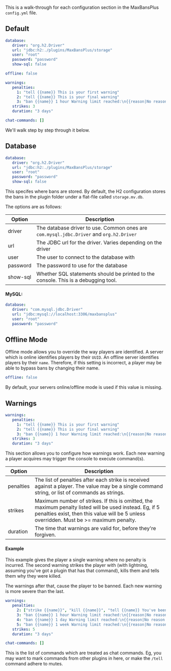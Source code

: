 This is a walk-through for each configuration section in the MaxBansPlus `config.yml` file.

## Default
```yml
database:
   driver: "org.h2.Driver"
   url: "jdbc:h2:./plugins/MaxBansPlus/storage"
   user: "root"
   password: "password"
   show-sql: false

offline: false

warnings:
   penalties:
     1: "tell {{name}} This is your first warning"
     2: "tell {{name}} This is your final warning"
     3: "ban {{name}} 1 hour Warning limit reached:\n{{reason|No reason given}}"
   strikes: 3
   duration: "3 days"

chat-commands: []
```

We'll walk step by step through it below.

## Database
```yml
database:
   driver: "org.h2.Driver"
   url: "jdbc:h2:./plugins/MaxBansPlus/storage"
   user: "root"
   password: "password"
   show-sql: false
```

This specifes where bans are stored. By default, the H2 configuration stores the bans in the plugin folder under a flat-file
called `storage.mv.db`.

The options are as follows:

Option | Description
-------|------------
driver | The database driver to use. Common ones are `com.mysql.jdbc.Driver` and `org.h2.Driver`
url    | The JDBC url for the driver. Varies depending on the driver
user   | The user to connect to the database with
password | The password to use for the database
show-sql | Whether SQL statements should be printed to the console. This is a debugging tool.


#### MySQL:
```yml
database:
   driver: "com.mysql.jdbc.Driver"
   url: "jdbc:mysql://localhost:3306/maxbansplus"
   user: "root"
   password: "password"
```

## Offline Mode

Offline mode allows you to override the way players are identified. A server which is online identifies players by their
`UUID`. An offline server identifies players by their `name`. Therefore, if this setting is incorrect, a player may be
able to bypass bans by changing their name.
```yml
offline: false
```
By default, your servers online/offline mode is used if this value is missing.

## Warnings
```yml
warnings:
   penalties:
     1: "tell {{name}} This is your first warning"
     2: "tell {{name}} This is your final warning"
     3: "ban {{name}} 1 hour Warning limit reached:\n{{reason|No reason given}}"
   strikes: 3
   duration: "3 days"
```

This section allows you to configure how warnings work. Each new warning a player acquires may trigger the console to
execute command(s).

Option | Description
-------|------------
penalties | The list of penalties after each strike is received against a player. The value may be a single command string, or list of commands as strings.
strikes | Maximum number of strikes. If this is omitted, the maximum penalty listed will be used instead. Eg, if 5 penalties exist, then this value will be 5 unless overridden. Must be >= maximum penalty.
duration | The time that warnings are valid for, before they're forgiven.


#### Example

This example gives the player a single warning where no penalty is incurred. The second warning strikes the player with
(with lightning, assuming you've got a plugin that has that command), kills them and tells them why they were killed.

The warnings after that, cause the player to be banned. Each new warning is more severe than the last.
```yml
warnings:
   penalties:
     2: ["strike {{name}}", "kill {{name}}", "tell {{name}} You've been punished for acquiring two warnings!"]
     3: "ban {{name}} 1 hour Warning limit reached:\n{{reason|No reason given}}"
     4: "ban {{name}} 1 day Warning limit reached:\n{{reason|No reason given}}"
     5: "ban {{name}} 1 week Warning limit reached:\n{{reason|No reason given}}"
   strikes: 5
   duration: "3 days"
```

```yml
chat-commands: []
```

This is the list of commands which are treated as chat commands. Eg, you may want to mark commands from other plugins in here,
or make the `/tell` command adhere to mutes.